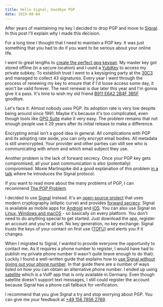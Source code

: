 ```yaml
---
title: Hello Signal, Goodbye PGP
date: 2019-08-04
---
```


After years of maintaining my key I decided to drop PGP and move to [Signal](https://signal.org). In this post I'll explain why I made this decision.

For a long time I thought that I need to maintain a PGP key. It was just something that you had to do if you want to be serious about your online life.

I went to great lengths to [create the perfect gpg keypair](https://alexcabal.com/creating-the-perfect-gpg-keypair). My master key got stored offline (in a secure location) and I used a [YubiKey](https://www.yubico.com/products/yubikey-hardware/) to access my private subkey. To establish trust I went to a keysigning party at the [30C3](https://www.ccc.de/en/updates/2013/30c3) and managed to collect 43 signatures.  Every year I went through the process of renewing my key to ensure that if I'd loose access some day, it won't be valid forever.  The next renewal is due later this year and I'm gonna give it a pass.  It's time to wish my old friend [B911 E6A2 2B4F 3B5F](http://pgp.mit.edu/pks/lookup?op=vindex&search=0xB911E6A22B4F3B5F) goodbye.

Let's face it: Almost nobody uses PGP. Its adoption rate is very low despite being around since 1991. Maybe it's because it's too complicated, even though tools like [GPG Suite](https://gpgtools.org/) make it very easy. The problem remains that not enough people use it 29 years after its initial release to make a difference. 

Encrypting email isn't a good idea in general. All complications with PGP and its adopting rate aside, you can only encrypt email bodies. All metadata is still unencrypted. Your provider and other parties can still see who is communicating with whom and which email subject they use.

Another problem is the lack of forward secrecy. Once your PGP key gets compromised, all your past communication is also (potentially) compromised. Moxie Marlinspike did a good explanation of this problem [in a talk](https://vimeo.com/124887048) where he introduces the Signal protocol.

If you want to read more about the many problems of PGP, I can recommend [The PGP Problem](https://latacora.micro.blog/2019/07/16/the-pgp-problem.html).

I decided to use [Signal](https://signal.org) instead. It's an [open-source project](https://github.com/signalapp) that uses modern cryptography (elliptic curve) and provides [forward secrecy](https://signal.org/docs/specifications/doubleratchet/). Signal is available as mobile apps for [Android](https://play.google.com/store/apps/details?id=org.thoughtcrime.securesms) and [iOS](https://apps.apple.com/us/app/signal-private-messenger/id874139669). You can also use Signal on [Linux, Windows and macOS](https://signal.org/download/) - so basically on every platform. You don't need to do anything special to get started. Just download the app, register an account and you're all set. No key generation, no key exchange. Signal trusts the keys of your contact on first use ([TOFU](https://en.wikipedia.org/wiki/Trust_on_first_use)) and alerts you if it changes.

When I migrated to Signal, I wanted to provide everyone the opportunity to contact me. As it requires a phone number to register, I would have had to publish my private phone number (I wasn't quite brave enough to do that). Luckily I found a well-written guide that explains how to [use Signal without giving out your phone number](https://theintercept.com/2017/09/28/signal-tutorial-second-phone-number/). In that guide there are a number of ways listed on how you can obtain an alternative phone number. I ended up using [satellite](https://www.satellite.me/) which is a VoIP app that is only available in Germany. Even though satellite doesn't support text messages, I still could register the account because Signal has a phone call fallback for verification.

I recommend that you give Signal a try and stop worrying about PGP. You can give me your feedback at [+49 156 7856 2789](https://signal.org/download).